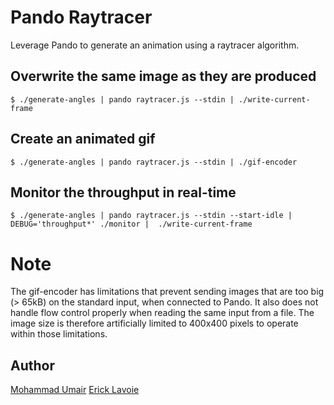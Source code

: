 # Pando Raytracer

Leverage Pando to generate an animation using a raytracer algorithm.

## Overwrite the same image as they are produced 
```
$ ./generate-angles | pando raytracer.js --stdin | ./write-current-frame
```

## Create an animated gif
```
$ ./generate-angles | pando raytracer.js --stdin | ./gif-encoder
```

## Monitor the throughput in real-time
```
$ ./generate-angles | pando raytracer.js --stdin --start-idle | DEBUG='throughput*' ./monitor |  ./write-current-frame
```

# Note

The gif-encoder has limitations that prevent sending images that are too big (> 65kB) on the standard input, when connected to Pando. It also does not handle flow control properly when reading the same input from a file. The image size is therefore artificially limited to 400x400 pixels to operate within those limitations.

## Author

[Mohammad Umair](https://github.com/omerjerk)
[Erick Lavoie](https://github.com/elavoie)
